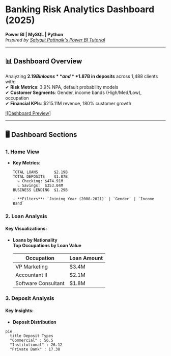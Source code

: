 # Banking Risk Analytics Dashboard (2025)  
**Power BI | MySQL | Python**  
*Inspired by [Satyajit Pattnaik's Power BI Tutorial](https://www.youtube.com/watch?v=qlYT2VIyaaY)*  

---

## 📊 **Dashboard Overview**  
Analyzing **$2.19B in loans** and **$1.87B in deposits** across 1,488 clients with:  
✔ **Risk Metrics**: 3.9% NPA, default probability models  
✔ **Customer Segments**: Gender, income bands (High/Med/Low), occupation  
✔ **Financial KPIs**: $215.11M revenue, 180% customer growth  

[![Dashboard Preview]](https://app.powerbi.com/view?r=eyJrIjoiNjI5YWExMmQtODIyNS00MTE0LWE2ZTYtNWZmOWNhOWY1OTc5IiwidCI6ImM2ZTU0OWIzLTVmNDUtNDAzMi1hYWU5LWQ0MjQ0ZGM1YjJjNCJ9) 

---

## 🖥️ **Dashboard Sections**  

### 1. **Home View**  
- **Key Metrics**:  
  ```plaintext
  TOTAL LOANS       $2.19B
  TOTAL DEPOSITS    $1.87B 
    ↳ Checking: $474.91M
    ↳ Savings:  $353.04M
  BUSINESS LENDING  $1.29B

  - **Filters**: `Joining Year (2008-2021)` | `Gender` | `Income Band`  

### 2. Loan Analysis  
#### Key Visualizations:
- **Loans by Nationality**  
 **Top Occupations by Loan Value**  

  | Occupation           | Loan Amount |
  |----------------------|-------------|
  | VP Marketing         | $3.4M       |
  | Accountant II        | $2.1M       |
  | Software Consultant  | $1.8M       |

### 3. Deposit Analysis  
#### Key Insights:
- **Deposit Distribution**  
```mermaid
pie
  title Deposit Types
  "Commercial" : 56.5
  "Institutional" : 26.12
  "Private Bank" : 17.38


